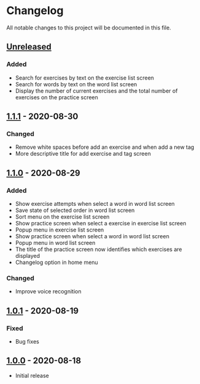 # Changelog

All notable changes to this project will be documented in this file.

## [Unreleased]

### Added

- Search for exercises by text on the exercise list screen
- Search for words by text on the word list screen
- Display the number of current exercises and the total number of exercises on the practice screen

## [1.1.1] - 2020-08-30

### Changed

- Remove white spaces before add an exercise and when add a new tag
- More descriptive title for add exercise and tag screen

## [1.1.0] - 2020-08-29

### Added

- Show exercise attempts when select a word in word list screen
- Save state of selected order in word list screen
- Sort menu on the exercise list screen
- Show practice screen when select a exercise in exercise list screen
- Popup menu in exercise list screen
- Show practice screen when select a word in word list screen
- Popup menu in word list screen
- The title of the practice screen now identifies which exercises are displayed
- Changelog option in home menu

### Changed

- Improve voice recognition

## [1.0.1] - 2020-08-19

### Fixed

- Bug fixes

## [1.0.0] - 2020-08-18

- Initial release

[unreleased]: https://github.com/clloret/speaking-practice/compare/v1.1.1...HEAD
[1.1.1]: https://github.com/clloret/speaking-practice/compare/v1.1.0...v1.1.1
[1.1.0]: https://github.com/clloret/speaking-practice/compare/v1.0.1...v1.1.0
[1.0.1]: https://github.com/clloret/speaking-practice/compare/v1.0.0...v1.0.1
[1.0.0]: https://github.com/clloret/speaking-practice/releases/tag/v1.0.0
